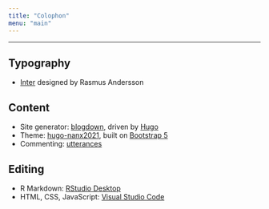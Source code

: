 ```yaml
---
title: "Colophon"
menu: "main"
---
```


<hr>

## Typography

- [Inter](https://github.com/rsms/inter/) designed by Rasmus Andersson

## Content

- Site generator: [blogdown](https://github.com/rstudio/blogdown), driven by [Hugo](https://gohugo.io/)
- Theme: [hugo-nanx2021](https://github.com/nanxstats/hugo-nanx2021), built on [Bootstrap 5](https://getbootstrap.com/docs/5.1/)
- Commenting: [utterances](https://utteranc.es/)

## Editing

- R Markdown: [RStudio Desktop](https://www.rstudio.com/products/rstudio/)
- HTML, CSS, JavaScript: [Visual Studio Code](https://code.visualstudio.com/)
